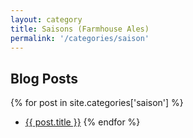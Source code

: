 ```yaml
---
layout: category
title: Saisons (Farmhouse Ales)
permalink: '/categories/saison'
---
```


## Blog Posts

{% for post in site.categories['saison'] %}
  * <a href="{{post.url}}"  target="_self">{{ post.title }}</a>
{% endfor %}
